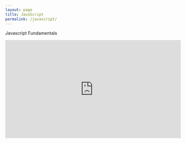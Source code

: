```yaml
---
layout: page
title: JavaScript
permalink: /javascript/
---
```



Javascript Fundamentals

<iframe width="560" height="315" src="https://www.youtube.com/embed/videoseries?list=PLoYCgNOIyGACTDHuZtn0qoBdpzV9c327V" frameborder="0" allowfullscreen></iframe>